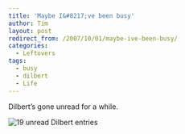 ```yaml
---
title: 'Maybe I&#8217;ve been busy'
author: Tim
layout: post
redirect_from: /2007/10/01/maybe-ive-been-busy/
categories:
  - Leftovers
tags:
  - busy
  - dilbert
  - Life
---
```

Dilbert&#8217;s gone unread for a while.

![19 unread Dilbert entries][1]

 [1]: http://timshadel.com/wp-content/uploads/2007/10/1470398316_28d8be8a9e_o.png
